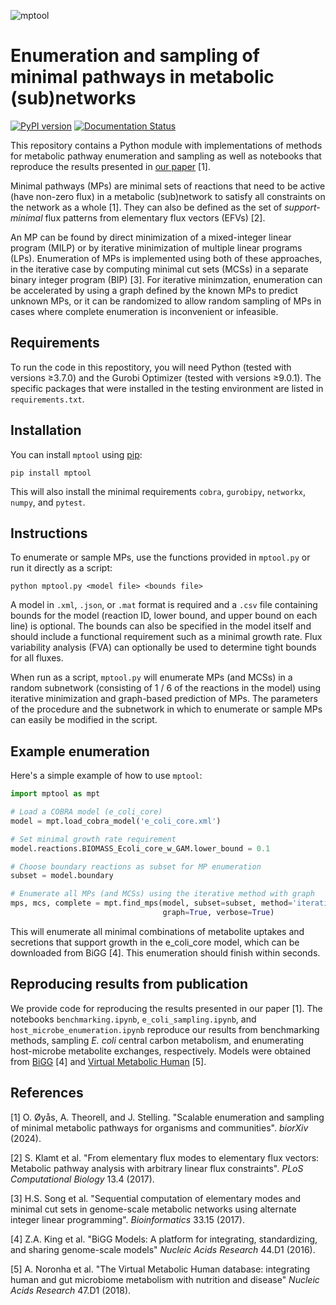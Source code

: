 ![mptool](mptool.png)

# Enumeration and sampling of minimal pathways in metabolic (sub)networks
[![PyPI version](https://badge.fury.io/py/mptool.svg)](https://badge.fury.io/py/mptool) [![Documentation Status](https://readthedocs.org/projects/mptool/badge/?version=latest)](https://mptool.readthedocs.io/en/latest/?badge=latest)

This repository contains a Python module with implementations of methods for metabolic pathway enumeration and sampling as well as notebooks that reproduce the results presented in [our paper](https://www.biorxiv.org/content/10.1101/2020.07.31.230177v2) [1].

Minimal pathways (MPs) are minimal sets of reactions that need to be active (have non-zero flux) in a metabolic (sub)network to satisfy all constraints on the network as a whole [1]. They can also be defined as the set of *support-minimal* flux patterns from elementary flux vectors (EFVs) [2].

An MP can be found by direct minimization of a mixed-integer linear program (MILP) or by iterative minimization of multiple linear programs (LPs). Enumeration of MPs is implemented using both of these approaches, in the iterative case by computing minimal cut sets (MCSs) in a separate binary integer program (BIP) [3]. For iterative minimzation, enumeration can be accelerated by using a graph defined by the known MPs to predict unknown MPs, or it can be randomized to allow random sampling of MPs in cases where complete enumeration is inconvenient or infeasible.

## Requirements

To run the code in this repostitory, you will need Python (tested with versions ≥3.7.0) and the Gurobi Optimizer (tested with versions ≥9.0.1). The specific packages that were installed in the testing environment are listed in `requirements.txt`.

## Installation
You can install `mptool` using [pip](https://pypi.org/project/mptool/):
```
pip install mptool
```
This will also install the minimal requirements `cobra`, `gurobipy`, `networkx`, `numpy`, and `pytest`.

## Instructions

To enumerate or sample MPs, use the functions provided in `mptool.py` or run it directly as a script:
```
python mptool.py <model file> <bounds file>
```
A model in `.xml`, `.json`, or `.mat` format is required and a `.csv` file containing bounds for the model (reaction ID, lower bound, and upper bound on each line) is optional. The bounds can also be specified in the model itself and should include a functional requirement such as a minimal growth rate. Flux variability analysis (FVA) can optionally be used to determine tight bounds for all fluxes. 

When run as a script, `mptool.py` will enumerate MPs (and MCSs) in a random subnetwork (consisting of 1 / 6 of the reactions in the model) using iterative minimization and graph-based prediction of MPs. The parameters of the procedure and the subnetwork in which to enumerate or sample MPs can easily be modified in the script.

## Example enumeration

Here's a simple example of how to use `mptool`:

```python
import mptool as mpt

# Load a COBRA model (e_coli_core)
model = mpt.load_cobra_model('e_coli_core.xml')

# Set minimal growth rate requirement
model.reactions.BIOMASS_Ecoli_core_w_GAM.lower_bound = 0.1

# Choose boundary reactions as subset for MP enumeration
subset = model.boundary

# Enumerate all MPs (and MCSs) using the iterative method with graph
mps, mcs, complete = mpt.find_mps(model, subset=subset, method='iterative',
                                  graph=True, verbose=True)
```

This will enumerate all minimal combinations of metabolite uptakes and secretions that support growth in the e_coli_core model, which can be downloaded from BiGG [4]. This enumeration should finish within seconds.

## Reproducing results from publication

We provide code for reproducing the results presented in our paper [1]. The notebooks `benchmarking.ipynb`, `e_coli_sampling.ipynb`, and `host_microbe_enumeration.ipynb` reproduce our results from benchmarking methods, sampling *E. coli* central carbon metabolism, and enumerating host-microbe metabolite exchanges, respectively. Models were obtained from [BiGG](http://bigg.ucsd.edu) [4] and [Virtual Metabolic Human](https://www.vmh.life/) [5].

## References

[1] O. Øyås, A. Theorell, and J. Stelling. "Scalable enumeration and sampling of minimal metabolic pathways for organisms and communities". *biorXiv* (2024).

[2] S. Klamt et al. "From elementary flux modes to elementary flux vectors: Metabolic pathway analysis with arbitrary linear flux constraints". *PLoS Computational Biology* 13.4 (2017).

[3] H.S. Song et al. "Sequential computation of elementary modes and minimal cut sets in genome-scale metabolic networks using alternate integer linear programming". *Bioinformatics* 33.15 (2017).

[4] Z.A. King et al. "BiGG Models: A platform for integrating, standardizing, and sharing genome-scale models" *Nucleic Acids Research* 44.D1 (2016).

[5] A. Noronha et al. "The Virtual Metabolic Human database: integrating human and gut microbiome metabolism with nutrition and disease" *Nucleic Acids Research* 47.D1 (2018).

